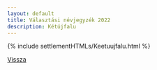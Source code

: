 ```yaml
---
layout: default
title: Választási névjegyzék 2022
description: Kétújfalu
---
```


{% include settlementHTMLs/Keetuujfalu.html %}

[Vissza](./)